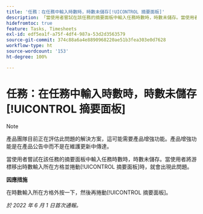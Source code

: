 ```yaml
---
title: '任務：在任務中輸入時數時，時數未儲存[!UICONTROL 摘要面板]'
description: 「當使用者嘗試在該任務的摘要面板中輸入任務時數時，時數未儲存。當使用者將游標移出時數輸入所在方格並捲動[!UICONTROL 摘要面板]時，就會出現此問題。」
hidefromtoc: true
feature: Tasks, Timesheets
exl-id: edf5ea1f-a75f-4df4-987a-53d2d3563579
source-git-commit: 374c88a6a4e8890968220ae51b3fea303e0d7628
workflow-type: ht
source-wordcount: '153'
ht-degree: 100%

---
```


# 任務：在任務中輸入時數時，時數未儲存[!UICONTROL 摘要面板]

<!--Converted to story-->

>[!NOTE]
>
>產品團隊目前正在評估此問題的解決方案，這可能需要產品增強功能。產品增強功能是在產品公告中而不是在維護更新中傳達。

當使用者嘗試在該任務的摘要面板中輸入任務時數時，時數未儲存。當使用者將游標移出時數輸入所在方格並捲動[!UICONTROL 摘要面板]時，就會出現此問題。

**因應措施**

在時數輸入所在方格外按一下，然後再捲動[!UICONTROL 摘要面板]。

_於 2022 年 6 月 1 日首次通報。_
